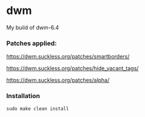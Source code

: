 # dwm
My build of dwm-6.4

### Patches applied:
https://dwm.suckless.org/patches/smartborders/ 

https://dwm.suckless.org/patches/hide_vacant_tags/

https://dwm.suckless.org/patches/alpha/

### Installation

```
sudo make clean install
```
